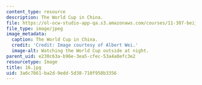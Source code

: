 ```yaml
---
content_type: resource
description: The World Cup in China.
file: https://ol-ocw-studio-app-qa.s3.amazonaws.com/courses/11-307-beijing-urban-design-studio-summer-2006/3a6c7861ba2d9edd5d38710f950b3356_16.jpg
file_type: image/jpeg
image_metadata:
  caption: The World Cup in China.
  credit: 'Credit: Image courtesy of Albert Wei.'
  image-alt: Watching the World Cup outside at night.
parent_uid: e230c63a-b96e-3ea5-cfec-53a4a0efc3e2
resourcetype: Image
title: 16.jpg
uid: 3a6c7861-ba2d-9edd-5d38-710f950b3356
---
```

